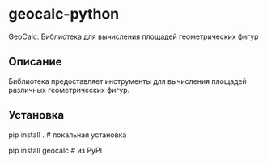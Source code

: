 # geocalc-python
GeoCalc: Библиотека для вычисления площадей геометрических фигур


## Описание
Библиотека предоставляет инструменты для вычисления площадей различных геометрических фигур.

## Установка

pip install .  # локальная установка

pip install geocalc  # из PyPI
